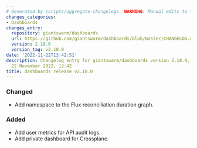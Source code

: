 ```yaml
---
# Generated by scripts/aggregate-changelogs. WARNING: Manual edits to this files will be overwritten.
changes_categories:
- Dashboards
changes_entry:
  repository: giantswarm/dashboards
  url: https://github.com/giantswarm/dashboards/blob/master/CHANGELOG.md#2180---2022-11-22
  version: 2.18.0
  version_tag: v2.18.0
date: '2022-11-22T13:42:51'
description: Changelog entry for giantswarm/dashboards version 2.18.0, published on
  22 November 2022, 13:42
title: dashboards release v2.18.0
---
```


### Changed
- Add namespace to the Flux reconciliation duration graph.
### Added
- Add user metrics for API audit logs.
- Add private dashboard for Crossplane.
